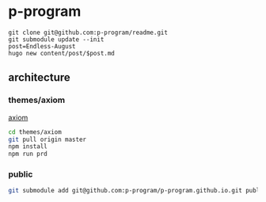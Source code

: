 # p-program

    git clone git@github.com:p-program/readme.git
    git submodule update --init  
    post=Endless-August
    hugo new content/post/$post.md

## architecture

### themes/axiom

[axiom](https://github.com/marketempower/axiom)

```bash
cd themes/axiom
git pull origin master
npm install
npm run prd
```

### public

```bash
git submodule add git@github.com:p-program/p-program.github.io.git public
```
